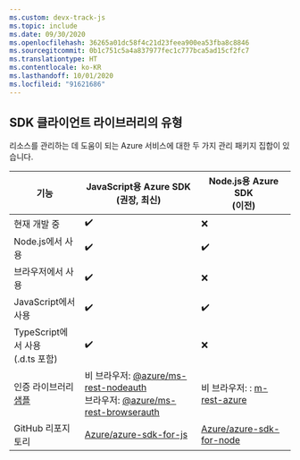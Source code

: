 ```yaml
---
ms.custom: devx-track-js
ms.topic: include
ms.date: 09/30/2020
ms.openlocfilehash: 36265a01dc58f4c21d23feea900ea53fba8c8846
ms.sourcegitcommit: 0b1c751c5a4a837977fec1c777bca5ad15cf2fc7
ms.translationtype: HT
ms.contentlocale: ko-KR
ms.lasthandoff: 10/01/2020
ms.locfileid: "91621686"
---
```

## <a name="types-of-sdk-client-libraries"></a>SDK 클라이언트 라이브러리의 유형

리소스를 관리하는 데 도움이 되는 Azure 서비스에 대한 두 가지 관리 패키지 집합이 있습니다.

|기능|JavaScript용 Azure SDK<br>(권장, 최신)|Node.js용 Azure SDK<br>(이전)|
|--|--|--|
|현재 개발 중|✔️|❌|
|Node.js에서 사용|✔️|✔️|
|브라우저에서 사용|✔️|❌|
|JavaScript에서 사용|✔️|✔️|
|TypeScript에서 사용<br>(.d.ts 포함)|✔️|❌|
|인증 라이브러리<br>[샘플](../node-sdk-azure-authenticate.md)|비 브라우저: [@azure/ms-rest-nodeauth](https://www.npmjs.com/package/@azure/ms-rest-nodeauth)<br>브라우저: [@azure/ms-rest-browserauth](https://www.npmjs.com/package/@azure/ms-rest-browserauth)|비 브라우저: : [m-rest-azure](https://www.npmjs.com/package/ms-rest-azure)|
|GitHub 리포지토리|[Azure/azure-sdk-for-js](https://github.com/Azure/azure-sdk-for-js)|[Azure/azure-sdk-for-node](https://github.com/Azure/azure-sdk-for-node)|
